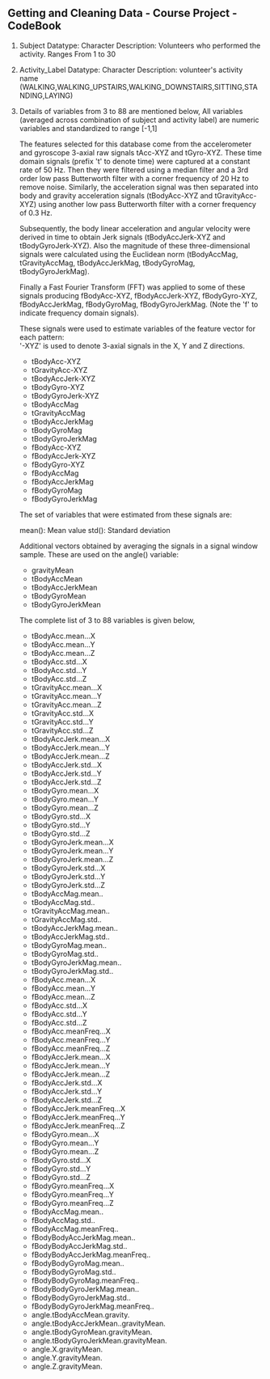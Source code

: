 ## Getting and Cleaning Data - Course Project - CodeBook
1. Subject
   Datatype: Character
   Description: Volunteers who performed the activity. Ranges From 1 to 30
2. Activity_Label
   Datatype: Character
   Description: volunteer's activity name (WALKING,WALKING_UPSTAIRS,WALKING_DOWNSTAIRS,SITTING,STANDING,LAYING)
3. Details of variables from 3 to 88 are mentioned below,
   All variables (averaged across combination of subject and activity label) are numeric variables and standardized to range [-1,1]
   
   The features selected for this database come from the accelerometer and gyroscope 3-axial raw signals tAcc-XYZ and tGyro-XYZ. These time domain signals (prefix 't' to denote time) were captured at a constant rate of 50 Hz. Then they were filtered using a median filter and a 3rd order low pass Butterworth filter with a corner frequency of 20 Hz to remove noise. Similarly, the acceleration signal was then separated into body and gravity acceleration signals (tBodyAcc-XYZ and tGravityAcc-XYZ) using another low pass Butterworth filter with a corner frequency of 0.3 Hz. 

   Subsequently, the body linear acceleration and angular velocity were derived in time to obtain Jerk signals (tBodyAccJerk-XYZ and tBodyGyroJerk-XYZ). Also the magnitude of these three-dimensional signals were calculated using the Euclidean norm (tBodyAccMag, tGravityAccMag, tBodyAccJerkMag, tBodyGyroMag, tBodyGyroJerkMag). 

   Finally a Fast Fourier Transform (FFT) was applied to some of these signals producing fBodyAcc-XYZ, fBodyAccJerk-XYZ,  fBodyGyro-XYZ, fBodyAccJerkMag, fBodyGyroMag, fBodyGyroJerkMag. (Note the 'f' to indicate frequency domain signals). 

    These signals were used to estimate variables of the feature vector for each pattern:  
    '-XYZ' is used to denote 3-axial signals in the X, Y and Z directions.

	*	tBodyAcc-XYZ
	*	tGravityAcc-XYZ
	*	tBodyAccJerk-XYZ
	*	tBodyGyro-XYZ
	*	tBodyGyroJerk-XYZ
	*	tBodyAccMag
	*	tGravityAccMag
	*	tBodyAccJerkMag
	*	tBodyGyroMag
	*	tBodyGyroJerkMag
	*	fBodyAcc-XYZ
	*	fBodyAccJerk-XYZ
	*	fBodyGyro-XYZ
	*	fBodyAccMag
	*	fBodyAccJerkMag
	*	fBodyGyroMag
	*	fBodyGyroJerkMag

	The set of variables that were estimated from these signals are: 

	mean(): Mean value
	std(): Standard deviation

	Additional vectors obtained by averaging the signals in a signal window sample. These are used on the angle() variable:

	*	gravityMean
	*	tBodyAccMean
	*	tBodyAccJerkMean
	*	tBodyGyroMean
	*	tBodyGyroJerkMean

	The complete list of 3 to 88 variables is given below,
	*	tBodyAcc.mean...X
	*	tBodyAcc.mean...Y
	*	tBodyAcc.mean...Z
	*	tBodyAcc.std...X
	*	tBodyAcc.std...Y
	*	tBodyAcc.std...Z
	*	tGravityAcc.mean...X
	*	tGravityAcc.mean...Y
	*	tGravityAcc.mean...Z
	*	tGravityAcc.std...X
	*	tGravityAcc.std...Y
	*	tGravityAcc.std...Z
	*	tBodyAccJerk.mean...X
	*	tBodyAccJerk.mean...Y
	*	tBodyAccJerk.mean...Z
	*	tBodyAccJerk.std...X
	*	tBodyAccJerk.std...Y
	*	tBodyAccJerk.std...Z
	*	tBodyGyro.mean...X
	*	tBodyGyro.mean...Y
	*	tBodyGyro.mean...Z
	*	tBodyGyro.std...X
	*	tBodyGyro.std...Y
	*	tBodyGyro.std...Z
	*	tBodyGyroJerk.mean...X
	*	tBodyGyroJerk.mean...Y
	*	tBodyGyroJerk.mean...Z
	*	tBodyGyroJerk.std...X
	*	tBodyGyroJerk.std...Y
	*	tBodyGyroJerk.std...Z
	*	tBodyAccMag.mean..
	*	tBodyAccMag.std..
	*	tGravityAccMag.mean..
	*	tGravityAccMag.std..
	*	tBodyAccJerkMag.mean..
	*	tBodyAccJerkMag.std..
	*	tBodyGyroMag.mean..
	*	tBodyGyroMag.std..
	*	tBodyGyroJerkMag.mean..
	*	tBodyGyroJerkMag.std..
	*	fBodyAcc.mean...X
	*	fBodyAcc.mean...Y
	*	fBodyAcc.mean...Z
	*	fBodyAcc.std...X
	*	fBodyAcc.std...Y
	*	fBodyAcc.std...Z
	*	fBodyAcc.meanFreq...X
	*	fBodyAcc.meanFreq...Y
	*	fBodyAcc.meanFreq...Z
	*	fBodyAccJerk.mean...X
	*	fBodyAccJerk.mean...Y
	*	fBodyAccJerk.mean...Z
	*	fBodyAccJerk.std...X
	*	fBodyAccJerk.std...Y
	*	fBodyAccJerk.std...Z
	*	fBodyAccJerk.meanFreq...X
	*	fBodyAccJerk.meanFreq...Y
	*	fBodyAccJerk.meanFreq...Z
	*	fBodyGyro.mean...X
	*	fBodyGyro.mean...Y
	*	fBodyGyro.mean...Z
	*	fBodyGyro.std...X
	*	fBodyGyro.std...Y
	*	fBodyGyro.std...Z
	*	fBodyGyro.meanFreq...X
	*	fBodyGyro.meanFreq...Y
	*	fBodyGyro.meanFreq...Z
	*	fBodyAccMag.mean..
	*	fBodyAccMag.std..
	*	fBodyAccMag.meanFreq..
	*	fBodyBodyAccJerkMag.mean..
	*	fBodyBodyAccJerkMag.std..
	*	fBodyBodyAccJerkMag.meanFreq..
	*	fBodyBodyGyroMag.mean..
	*	fBodyBodyGyroMag.std..
	*	fBodyBodyGyroMag.meanFreq..
	*	fBodyBodyGyroJerkMag.mean..
	*	fBodyBodyGyroJerkMag.std..
	*	fBodyBodyGyroJerkMag.meanFreq..
	*	angle.tBodyAccMean.gravity.
	*	angle.tBodyAccJerkMean..gravityMean.
	*	angle.tBodyGyroMean.gravityMean.
	*	angle.tBodyGyroJerkMean.gravityMean.
	*	angle.X.gravityMean.
	*	angle.Y.gravityMean.
	*	angle.Z.gravityMean.
